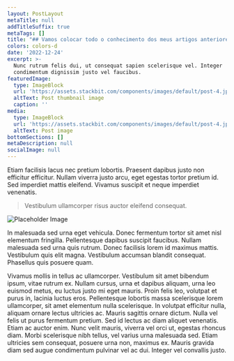 ```yaml
---
layout: PostLayout
metaTitle: null
addTitleSuffix: true
metaTags: []
title: "## Vamos colocar todo o conhecimento dos meus artigos anteriores em prática escrevendo e implantando um contrato inteligente, construindo um front-end e cunhando algumas NFTsSe você acompanhou a série Flow até agora, já sabe que o\_[O Flow Blockchain se destaca no manuseio de ativos digitais](https://medium.com/better-programming/an-introduction-to-the-flow-blockchain-60ccc7a35598), como NFTs. Foi construído desde o início como uma alternativa melhor ao congestionamento da rede da Ethereum e aos problemas de alta taxa.Além disso, a linguagem de contrato inteligente Cadence é uma\_[programação orientada a recursos de primeira qualidade](https://medium.com/better-programming/smart-contracts-which-is-better-ethereum-or-flow-39f766c72e5d)\_linguagem que torna a criação e o gerenciamento de ativos digitais fáceis e eficientes. Embora a Solidez seja excelente em facilitar o Web3 por meio de contratos inteligentes, há desvantagens. A cadência aprimora as falhas da Solidity, fornecendo a capacidade de atualizar contratos e recursos inteligentes que reduzem o risco de erro humano, entre outras melhorias.E, finalmente, a lista de ferramentas e bibliotecas disponíveis para desenvolvedores que desejam começar é extensa. Então, vamos juntar tudo e construir algo sobre o Flow.Este artigo é um tutorial sobre a criação de um dapp completo de NFT para o Flow Blockchain.# **Vamos ao que interessa**Para o restante deste artigo, passaremos pelo processo de criação de um dapp de cunhagem NFT no blockchain Flow.Começaremos com a configuração e implantação de um contrato inteligente da Cadence. Em seguida, criaremos um front-end para conectar-se ao nosso contrato inteligente e cunhar uma NFT na conta do usuário.A funcionalidade que construímos permitirá que os usuários conectem sua conta Flow, criem uma conta se ainda não tiverem uma e depois selecionem uma das três imagens para cunhar em uma NFT. Em seguida, o dapp exibirá as NFTs da nossa coleção que estão na conta do usuário. Será um excelente projeto para destacar a facilidade e eficiência da criação de NFTs no Flow e a eficácia da Biblioteca do Cliente Flow ( FCL ) para interagir com a blockchain.Para acompanhar este tutorial, você precisará das seguintes coisas:- [NodeJs](https://nodejs.org/en/download/)[NPM](https://docs.npmjs.com/downloading-and-installing-node-js-and-npm)        e    - [A interface da linha de comando de fluxo](https://developers.flow.com/tools/flow-cli/install)        ( CLI de fluxo )    - [Seu IDE favorito](https://code.visualstudio.com/)Com tudo isso instalado, vamos começar!# **1. Configurar conta de fluxo**Antes de começarmos a construir, precisaremos configurar uma conta no blockchain Flow para que possamos implantar nosso contrato inteligente. Execute o seguinte comando para gerar um novo par de chaves público e privado:```fluxo gerando chaves```Certifique-se de anotar os valores que o console gera, pois precisaremos deles nas etapas a seguir.Em seguida, vamos para o\_[Torneira de fluxo](https://testnet-faucet.onflow.org/)\_criar um novo endereço com base em nossas chaves e financiar nossa conta com alguns tokens de teste. Conclua as seguintes etapas para criar sua conta:1. Cole sua chave pública no campo de entrada especificado2. Mantenha os algoritmos de assinatura e hash definidos como padrão3. Complete o captcha4. Clique em Criar conta![https://miro.medium.com/max/520/1*C7g_k17hgGjzBACrFTzjBw.png](https://miro.medium.com/max/520/1*C7g_k17hgGjzBACrFTzjBw.png)Com uma geração de contas bem-sucedida, mantemos um diálogo com nosso novo endereço Flow, contendo 1.000 tokens FLOW.![https://miro.medium.com/max/700/1*rhyoqzmKbCgfDA-QEcEx3w.png](https://miro.medium.com/max/700/1*rhyoqzmKbCgfDA-QEcEx3w.png)Copie o endereço para uso na próxima etapa.# **2). Configurar o contrato inteligente**Antes de criarmos o front-end do projeto, vamos criar o contrato inteligente com o qual interagiremos mais tarde.No terminal de comando, navegue até a pasta da qual você gostaria de trabalhar e digite o seguinte comando para iniciar um projeto:```fluxoinit```Este comando cria um\_`flow.json`\_arquivo dentro da pasta, onde colocaremos todas as informações necessárias para implantar nosso contrato inteligente.Abra o\_`flow.json`\_arquive no seu editor de códigos e configuraremos uma conta da rede de testes. Dentro do\_`accounts`\_seção, adicionaremos uma nova entrada chamada\_`testnet-account`, que contém nosso novo endereço e a chave privada gerada no\_`flow keys generate`\_comando mais cedo.```{ \"emuladores\": {  \"padrão\": {   \"porta\":3569,\"Conta de serviço\":\"conta de emulador\"  } }, \"contratos\": { }, \"redes\": {  \"emulador\":\"127.0.0.1: 3569\",\"mainnet\":\"access.mainnet.nodes.onflow.org: 9000\",\"testnet\":\"access.devnet.nodes.onflow.org: 9000\" }, \"contas\": {  \"conta de emulador\": {   \"endereço\":\"f8d6e0586b0a20c7\",\"chave\":\"2becfbede2fb89796ab68df3ec2a23c3627235ec250a3e5da41df850a8dd4349\"  },  \"conta de rede de teste\": {   \"endereço\":\"0x8e0dac5df6e8489e\",\"chave\":\"c91f4716a51a66683ccb090ca3e213b90e9f9ae2b1edd12defffe06c57edc\"  } }, \"implantações\": { }}```Em seguida, criaremos um novo arquivo para escrever nosso contrato inteligente.Ao escrever o código, você pode notar algumas diferenças na maneira como o Cadence lida com a criação de NFT em comparação com o Solidity. Por exemplo, as NFTs em Cadence são criadas como um recurso e cunhadas diretamente na conta do usuário. Por outro lado, as NFTs de solidez são essencialmente apenas um número de identificação referenciado em um mapeamento para um endereço específico no livro digital.Então, com isso em mente, na mesma pasta que a\_`flow.json`\_arquivo, crie um novo arquivo chamado\_`FlowTutorialMint.cdc`, e digite o seguinte código:Coisas importantes a serem observadas no contrato inteligente acima:- Estamos importando o\_`NonFungibleTokenMetadataViews`        e        contratos para criar nossas NFTs usando os padrões Flow    - Definimos nosso recurso NFT no\_`pub resource NFT`        função    - O\_`mintNFT`        função cunha uma NFT na conta que chama a função    Agora precisamos voltar ao nosso\_`flow.json`\_arquivo para adicionar algumas coisas:- No\_`contracts`        seção, adicione o contrato e seu caminho.    - No\_`deploymentstestnettestnet-accountFlowTutorialMint`        seção adicionar a rede (        ), a conta que usaremos para executar a implantação (        ) e o nome do contrato (        ).    ```{ \"emuladores\": {  \"padrão\": {   \"porta\":3569,\"Conta de serviço\":\"conta de emulador\"  } }, \"contratos\": {  \"FlowTutorialMint\":\"./FlowTutorialMint.cdc\" }, \"redes\": {  \"emulador\":\"127.0.0.1: 3569\",\"mainnet\":\"access.mainnet.nodes.onflow.org: 9000\",\"testnet\":\"access.devnet.nodes.onflow.org: 9000\" }, \"contas\": {  \"conta de emulador\": {   \"endereço\":\"f8d6e0586b0a20c7\",\"chave\":\"2becfbede2fb89796ab68df3ec2a23c3627235ec250a3e5da41df850a8dd4349\"  },  \"conta de rede de teste\": {   \"endereço\":\"0x8e0dac5df6e8489e\",\"chave\":\"c91f4716a51a66683ccb090ca3e213b90e9f9ae2b1edd12defffe06c57edc\"  } }, \"implantações\": {  \"rede de teste\": {   \"conta de rede de teste\": [\"FlowTutorialMint\"   ]  } }}```A etapa final na configuração do contrato inteligente é implantá-lo na rede de teste. Para fazer isso, digite o seguinte comando na pasta do projeto no seu terminal:```implantação do projeto de fluxo -n = testnet```Devemos receber uma saída informando que o contrato foi implantado com sucesso:![https://miro.medium.com/max/700/1*TDLQtMd43FRRCVVHRWNnkw.jpeg](https://miro.medium.com/max/700/1*TDLQtMd43FRRCVVHRWNnkw.jpeg)É importante observar aqui que os contratos inteligentes da Cadence existem no armazenamento da conta que os implanta, enquanto que, com o Solidity, o contrato inteligente existe em seu próprio endereço na blockchain.Embora existam limites para a capacidade de armazenamento da conta, eles são relativos ao número de tokens FLOW reservados na conta. Você pode aprender mais sobre o armazenamento da conta no\_[Portal do desenvolvedor de fluxo](https://developers.flow.com/learn/concepts/storage).Impressionante! Agora vamos criar um frontend simples para interagir com o nosso contrato.# **3). Criando o frontend**Para o front-end deste projeto, usaremos o React. Primeiro, navegue até uma nova pasta e execute o seguinte comando para criar um projeto de reação:```npx create-react-appfluxo-tutorial```Em seguida, navegue até a pasta do tutorial de fluxo e instale o\_[Flow Client Library](https://developers.flow.com/tools/fcl-js)\_( FCL ):```npmeu -S@onflow/fcl```O FCL nos permitirá comunicar com o blockchain Flow, transações de chamadas e integrar todas as outras carteiras compatíveis com FCL sem precisar adicionar integrações personalizadas. Quando isso terminar, instalaremos algumas dependências adicionais:```npmeu componentes elípticos estilizados em sha3```Depois de instalar todas as nossas dependências, estamos prontos para começar a trabalhar no front-end do dapp.## **3.a. Configurar o FCL**Antes de começarmos a estruturar e modelar as coisas, vamos criar um arquivo de configuração FCL onde definiremos configurações importantes, como se iremos interagir com a rede de teste ou a rede principal.No\_`src`\_diretório, crie uma nova pasta chamada\_`flow`. Dentro desta nova pasta, crie um arquivo chamado\_`config.js`.Nisto\_`config.js`\_arquivo, vamos importar o FCL, chame o\_`fcl.config`\_funcione e crie algumas configurações para o nosso dapp, como:- `app.detail.title`- `accessNode.api`- `discovery.wallet`Abra o\_`config.js`\_arquive e preencha com o seguinte código:```const fcl =requer(\"@onflow / fcl\");fcl.config( {\"app.detail.title\":\"Tutorial da página de menta de fluxo\",// isso adiciona um nome personalizado à nossa carteira\"accessNode.api\":\"https://rest-testnet.onflow.org\",// isto é para o emulador local\"discovery.wallet\":\"https://fcl-discovery.onflow.org/testnet/authn\",// isto é para a carteira dev local} )```Há\_[configurações adicionais que podemos configurar](https://github.com/onflow/fcl-js/tree/master/packages/config/src#overview)\_para o nosso dapp, mas por enquanto, é tudo o que precisaremos.Com a configuração fora do caminho, vamos para a construção!## **3.b. A estrutura inicial**Primeiro, navegue até o\_`App.js`\_arquivo no\_`src`\_pasta e substitua o código por:```importar'./App.css';funçãoAplicativo() {Retorna (    < div className = \"App\" >        < h1 > Menta o seu cão!< / h1 >    < / div >  );}exportaçãopadrãoAplicativo;```Isso nos dará a estrutura inicial do nosso dapp, da qual expandiremos.Em seguida, estilizaremos essa estrutura. Abra o\_`index.css`\_arquive e substitua o código pelo seguinte:```@import url ('https://fonts.googleapis.com/css2?family=Michroma&family=Montserrat:wght@200;300;600;700&display=swap');corpo {margem:0;família de fontes:'Montserrat', -apple-system, BlinkMacSystemFont,'Segoe UI','Roboto','Oxigênio','Ubuntu','Cantarell','Fira Sans','Droid Sans','Helvetica Neue',    sans-serif;  -webkit-suavização de fonte: antialiased;  -moz-osx-suavização de fonte: escala de cinza;}código {família de fontes: código-fonte-pro, Menlo, Mônaco, Consolas,'Courier New',    monoespaço;}```Se você executar o npm start, verá uma página em branco com o título Mint Your Dog!Em seguida, vamos criar alguns componentes!## **3.c. O componente nav**Dentro do\_`src`\_diretório, crie uma nova pasta chamada\_`components`, onde construiremos todos os nossos componentes de reação personalizados.O primeiro componente que criaremos é o Navbar, que mostrará o botão Login se o usuário não estiver conectado, ou o botão Logout ao lado do endereço do usuário e o número de tokens FLOW que a conta possui se estiverem conectados.Crie um arquivo chamado\_`Navbar.jsx`\_e preencha com o seguinte código:Vamos percorrer o código para ver o que está acontecendo aqui.- Primeiro, estamos importando a Flow Client Library, que nos fornecerá funções para\_`authenticateunauthenticatecurrentUser`        ,        , e determine o        .    - Em seguida, importamos as outras dependências de que precisamos e depois usamos\_`styled-componentsWrapper`        para criar o estilo básico do nosso Navbar dentro do        variável.    - Em seguida, definimos algumas variáveis de estado de reação (`userflow`        e        ).    - Em seguida é a funcionalidade do dapp, como\_`logOutlogIngetFlow`        ,        , e        ( obtenha o saldo de FLUXO da conta conectada ).    - Depois disso, devolvemos o\_`html`        para o Navbar envolto em nosso estilo.    Com um completo\_`Navbar`\_componente, agora podemos importá-lo para o\_`App.js`\_Arquivo:```importar'./App.css';importarBarra de navegaçãode'./«./components/Navbar.jsx»';funçãoAplicativo() {Retorna (    < div className = \"App\" >        < Navbar / >        < h1 > Menta seu cão!< / h1 >    < / div >  );}exportaçãopadrãoAplicativo;```Agora, se executarmos o projeto com\_`npm start`, vemos a nossa\_`Navbar`\_nos fornece a funcionalidade que definimos em nosso código. Impressionante!Em seguida, vamos construir nosso componente de cunhagem NFT!## **3.d. O componente de cunhagem NFT**Dentro do\_`components`\_pasta, crie um novo arquivo chamado\_`MintComponent.jsx`, copie o seguinte código:Novamente, vamos percorrer o código para garantir que entendemos o que está acontecendo.- Precisamos importar a FCL neste componente para obter acesso à função que nos permitirá cunhar nossa NFT.- Novamente, usamos\_`styled-components`        para adicionar um pouco de estilo.    O\_`mintNFT`\_função usa\_`fcl.mutate`\_função para executar a hortelã real por:- Validando se o usuário possui uma coleção NFT de Tutorial de Fluxo em sua conta e criando uma, se não.- Chamando a função de hortelã existente dentro do contrato FlowTutorialMint e passando os parâmetros.- A função retorna o recurso ( NFT ), que depositamos na conta do usuário.- No\_`fcl.mutateimport FlowTutorialMint from 0x8e0dac5df6e8489e`        função, estamos importando o contrato inteligente que implantamos com a linha:    - Também importamos o\_`NonFngibleTokenMetadataViews`        e        padrões.    - Na transação, especificamos a NFT\_`typeurl`        e        da imagem.    As transações de cadência têm duas fases:\_`prepare`\_e\_`execute`- `prepareFlowTutorialCapabilityNonFungibleToken.CollectionPublic`[confira este link](https://developers.flow.com/cadence/tutorial/04-capabilities)        – solicitamos a assinatura do usuário para acessar sua conta e executar funções privadas. Nesse caso, criando um novo        Coleção de hortelã, se eles ainda não tiverem um. Também inicializamos um público        restrito a        . Para mais contexto sobre Recursos,        .    - `executemintNFT`        – chame o        função dentro do nosso contrato na rede de teste.    - No\_`html`        parte do código, exibimos três imagens das quais o usuário pode cunhar uma NFT.    Com a nossa\_`MintComponent`\_completo, podemos importá-lo para o\_`App.js`\_Arquivo:```importar'./App.css';importarBarra de navegaçãode'./«./components/Navbar.jsx»';importarComponente de hortelãde'./components/MintComponent.jsx';funçãoAplicativo() {Retorna (    < div className = \"App\" >        < Navbar / >        < h1 > Menta seu cão!< / h1 >        < Componente de menta / >    < / div >  );}exportaçãopadrãoAplicativo;```Agora o usuário pode fazer login no dapp e cunhar uma NFT em sua conta!A peça final do quebra-cabeça é criar um componente que buscará as NFTs do usuário e as exibirá.## **3.e. Mostrando as NFTs do usuário**No\_`components`\_pasta, crie um novo arquivo chamado\_`ShowNfts.jsx`, e usaremos o seguinte código:Essencialmente, o que estamos fazendo neste código é consultar o Flow Blockchain usando o FCL e reunir as NFTs na conta conectada que são da nossa\_`FlowTutorialMint`\_coleção.Só precisamos adicionar esse componente ao nosso\_`App.js`, e estamos prontos para ir!```importar'./App.css';importarBarra de navegaçãode'./«./components/Navbar.jsx»';importarComponente de hortelãde'./components/MintComponent.jsx';importarShowNftsde'./«./components/ShowNfts»';funçãoAplicativo() {Retorna (    < div className = \"App\" >      < Navbar / >      < h1 > Menta seu cão!< / h1 >      < Componente de menta / >      < ShowNfts / >    < / div >  );}exportaçãopadrãoAplicativo;```Isso é tudo! Agora vamos testar nosso dapp e garantir que podemos cunhar algumas NFTs.## **4). Vamos cunhar algumas NFTs!**Então, primeiro, vamos começar o aplicativo com\_`npm start`\_e então abra nosso navegador para\_`[http://localhost:3000/](http://localhost:3000/)`.Se tudo correr bem, sua tela ficará assim:![https://miro.medium.com/max/700/1*QEzqQSSfMqemHV7-vokCVA.png](https://miro.medium.com/max/700/1*QEzqQSSfMqemHV7-vokCVA.png)O mais bonito de usar o FCL em nossa sequência de login é que ele oferece aos usuários acesso fácil a fazer uma conta no local usando apenas um endereço de email. Vamos percorrer o processo para garantir que ele funcione corretamente. Ao clicar no botão Login, um diálogo será aberto, oferecendo duas opções para fazer login. Vamos escolher o Blocto.![https://miro.medium.com/max/501/1*kWffHiB_OdlWkbhkUT8P_Q.png](https://miro.medium.com/max/501/1*kWffHiB_OdlWkbhkUT8P_Q.png)A Blocto nos solicitará a inserir um endereço de e-mail e, ao fazer isso, nos dará a capacidade de registrar uma nova conta. Então, depois de inserir o código enviado por e-mail para o nosso endereço, o Blocto nos configura com um novo e brilhante endereço Flow!![https://miro.medium.com/max/452/1*R1pIcmUN7E_DsGdmsxEnHA.png](https://miro.medium.com/max/452/1*R1pIcmUN7E_DsGdmsxEnHA.png)A partir daqui, podemos escolher qual imagem de cachorro queremos cunhar como NFT. Eu escolhi o Swag Dog porque isso me lembra um pouco de mim!![https://miro.medium.com/max/295/1*k2n-4Bs8DhL9mlyFXmimeg.png](https://miro.medium.com/max/295/1*k2n-4Bs8DhL9mlyFXmimeg.png)Pressionar o botão Mint abrirá outro diálogo nos informando sobre a transação que estamos prestes a realizar. Podemos ver que o Blocto está cobrindo graciosamente as taxas de cunhagem e, se quisermos olhar para o script que estamos chamando, podemos fazê-lo.![https://miro.medium.com/max/416/1*-8oJUrVK87ngEjG5JQEhew.png](https://miro.medium.com/max/416/1*-8oJUrVK87ngEjG5JQEhew.png)Vários segundos depois de clicar em Aprovar, devemos receber uma mensagem de que nossa hortelã foi bem-sucedida e nosso cão Swag recém-cunhado será exibido na seção Minhas NFTs do nosso dapp.Aqui está um link para o nosso dapp em ação:[https://s1.gifyu.com/images/flow_tutorial-min.gif](https://s1.gifyu.com/images/flow_tutorial-min.gif)Todo o código fonte deste projeto pode ser encontrado em\_[este repositório](https://github.com/paul-mcaviney/flow-nft-minting-dapp-project).# **Conclusão**Como você pode ver, a construção de um dapp de cunhagem NFT no Flow Blockchain é direta quando você entende como tudo funciona em conjunto. Além disso, a Flow Client Library é uma ferramenta poderosa à nossa disposição que nos dá acesso a uma extensa funcionalidade interna e ajuda a proporcionar ao nosso dapp uma melhor experiência do usuário.Ao contrário do Ethereum, o Flow lida com a criação e o gerenciamento de NFT de maneira muito mais eficiente e segura. Isso é conseguido implantando contratos inteligentes e cunhando as NFTs diretamente na conta do usuário, em vez de criar uma referência a endereços ou mapeamentos armazenados no livro digital.Inspirado em artigo original em inglês: https://betterprogramming.pub/how-to-build-an-nft-minting-dapp-on-the-flow-blockchain-d331a2404cae"
colors: colors-d
date: '2022-12-24'
excerpt: >-
  Nunc rutrum felis dui, ut consequat sapien scelerisque vel. Integer
  condimentum dignissim justo vel faucibus.
featuredImage:
  type: ImageBlock
  url: 'https://assets.stackbit.com/components/images/default/post-4.jpeg'
  altText: Post thumbnail image
  caption: ''
media:
  type: ImageBlock
  url: 'https://assets.stackbit.com/components/images/default/post-4.jpeg'
  altText: Post image
bottomSections: []
metaDescription: null
socialImage: null
---
```

Etiam facilisis lacus nec pretium lobortis. Praesent dapibus justo non efficitur efficitur. Nullam viverra justo arcu, eget egestas tortor pretium id. Sed imperdiet mattis eleifend. Vivamus suscipit et neque imperdiet venenatis.

> Vestibulum ullamcorper risus auctor eleifend consequat.

![Placeholder Image](https://assets.stackbit.com/components/images/default/post-4.jpeg)

In malesuada sed urna eget vehicula. Donec fermentum tortor sit amet nisl elementum fringilla. Pellentesque dapibus suscipit faucibus. Nullam malesuada sed urna quis rutrum. Donec facilisis lorem id maximus mattis. Vestibulum quis elit magna. Vestibulum accumsan blandit consequat. Phasellus quis posuere quam.

Vivamus mollis in tellus ac ullamcorper. Vestibulum sit amet bibendum ipsum, vitae rutrum ex. Nullam cursus, urna et dapibus aliquam, urna leo euismod metus, eu luctus justo mi eget mauris. Proin felis leo, volutpat et purus in, lacinia luctus eros. Pellentesque lobortis massa scelerisque lorem ullamcorper, sit amet elementum nulla scelerisque. In volutpat efficitur nulla, aliquam ornare lectus ultricies ac. Mauris sagittis ornare dictum. Nulla vel felis ut purus fermentum pretium. Sed id lectus ac diam aliquet venenatis. Etiam ac auctor enim. Nunc velit mauris, viverra vel orci ut, egestas rhoncus diam. Morbi scelerisque nibh tellus, vel varius urna malesuada sed. Etiam ultricies sem consequat, posuere urna non, maximus ex. Mauris gravida diam sed augue condimentum pulvinar vel ac dui. Integer vel convallis justo.
